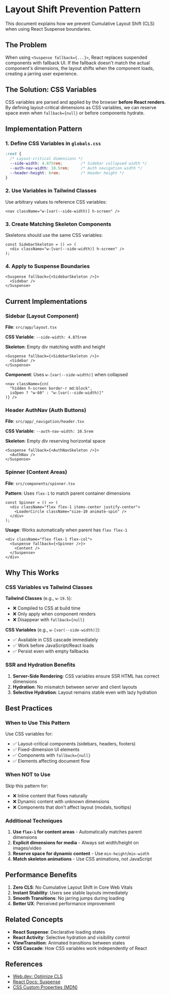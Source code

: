 # Layout Shift Prevention Pattern

This document explains how we prevent Cumulative Layout Shift (CLS) when using React Suspense boundaries.

## The Problem

When using `<Suspense fallback={...}>`, React replaces suspended components with fallback UI. If the fallback doesn't match the actual component's dimensions, the layout shifts when the component loads, creating a jarring user experience.

## The Solution: CSS Variables

CSS variables are parsed and applied by the browser **before React renders**. By defining layout-critical dimensions as CSS variables, we can reserve space even when `fallback={null}` or before components hydrate.

## Implementation Pattern

### 1. Define CSS Variables in `globals.css`

```css
:root {
  /* Layout-critical dimensions */
  --side-width: 4.875rem;        /* Sidebar collapsed width */
  --auth-nav-width: 10.5rem;     /* Auth navigation width */
  --header-height: 6rem;         /* Header height */
}
```

### 2. Use Variables in Tailwind Classes

Use arbitrary values to reference CSS variables:

```tsx
<nav className="w-[var(--side-width)] h-screen" />
```

### 3. Create Matching Skeleton Components

Skeletons should use the same CSS variables:

```tsx
const SidebarSkeleton = () => (
  <div className="w-[var(--side-width)] h-screen" />
);
```

### 4. Apply to Suspense Boundaries

```tsx
<Suspense fallback={<SidebarSkeleton />}>
  <Sidebar />
</Suspense>
```

## Current Implementations

### Sidebar (Layout Component)

**File**: `src/app/layout.tsx`

**CSS Variable**: `--side-width: 4.875rem`

**Skeleton**: Empty div matching width and height
```tsx
<Suspense fallback={<SidebarSkeleton />}>
  <Sidebar />
</Suspense>
```

**Component**: Uses `w-[var(--side-width)]` when collapsed
```tsx
<nav className={cn(
  "hidden h-screen border-r md:block",
  isOpen ? "w-60" : "w-[var(--side-width)]"
)} />
```

### Header AuthNav (Auth Buttons)

**File**: `src/app/_navigation/header.tsx`

**CSS Variable**: `--auth-nav-width: 10.5rem`

**Skeleton**: Empty div reserving horizontal space
```tsx
<Suspense fallback={<AuthNavSkeleton />}>
  <AuthNav />
</Suspense>
```

### Spinner (Content Areas)

**File**: `src/components/spinner.tsx`

**Pattern**: Uses `flex-1` to match parent container dimensions
```tsx
const Spinner = () => (
  <div className="flex flex-1 items-center justify-center">
    <LoaderCircle className="size-10 animate-spin" />
  </div>
);
```

**Usage**: Works automatically when parent has `flex flex-1`
```tsx
<div className="flex flex-1 flex-col">
  <Suspense fallback={<Spinner />}>
    <Content />
  </Suspense>
</div>
```

## Why This Works

### CSS Variables vs Tailwind Classes

**Tailwind Classes** (e.g., `w-19.5`):
- ❌ Compiled to CSS at build time
- ❌ Only apply when component renders
- ❌ Disappear with `fallback={null}`

**CSS Variables** (e.g., `w-[var(--side-width)]`):
- ✅ Available in CSS cascade immediately
- ✅ Work before JavaScript/React loads
- ✅ Persist even with empty fallbacks

### SSR and Hydration Benefits

1. **Server-Side Rendering**: CSS variables ensure SSR HTML has correct dimensions
2. **Hydration**: No mismatch between server and client layouts
3. **Selective Hydration**: Layout remains stable even with lazy hydration

## Best Practices

### When to Use This Pattern

Use CSS variables for:
- ✅ Layout-critical components (sidebars, headers, footers)
- ✅ Fixed-dimension UI elements
- ✅ Components with `fallback={null}`
- ✅ Elements affecting document flow

### When NOT to Use

Skip this pattern for:
- ❌ Inline content that flows naturally
- ❌ Dynamic content with unknown dimensions
- ❌ Components that don't affect layout (modals, tooltips)

### Additional Techniques

1. **Use `flex-1` for content areas** - Automatically matches parent dimensions
2. **Explicit dimensions for media** - Always set width/height on images/video
3. **Reserve space for dynamic content** - Use `min-height`/`min-width`
4. **Match skeleton animations** - Use CSS animations, not JavaScript

## Performance Benefits

1. **Zero CLS**: No Cumulative Layout Shift in Core Web Vitals
2. **Instant Stability**: Users see stable layouts immediately
3. **Smooth Transitions**: No jarring jumps during loading
4. **Better UX**: Perceived performance improvement

## Related Concepts

- **React Suspense**: Declarative loading states
- **React Activity**: Selective hydration and visibility control
- **ViewTransition**: Animated transitions between states
- **CSS Cascade**: How CSS variables work independently of React

## References

- [Web.dev: Optimize CLS](https://web.dev/articles/optimize-cls)
- [React Docs: Suspense](https://react.dev/reference/react/Suspense)
- [CSS Custom Properties (MDN)](https://developer.mozilla.org/en-US/docs/Web/CSS/Using_CSS_custom_properties)

